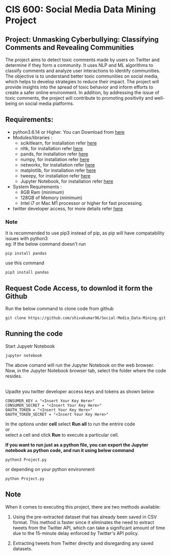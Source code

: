 # **CIS 600: Social Media Data Mining Project**

## Project: Unmasking Cyberbullying: Classifying Comments and Revealing Communities
The project aims to detect toxic comments made by users on Twitter and determine if they form a community. It uses NLP and ML algorithms to classify comments and analyze user interactions to identify communities. The objective is to understand better toxic communities on social media, which helps to develop strategies to reduce their impact. The project will provide insights into the spread of toxic behavior and inform efforts to create a safer online environment. In addition, by addressing the issue of toxic comments, the project will contribute to promoting positivity and well-being on social media platforms.

## Requirements: 
- python3.6.14 or Higher. You can Download from [here](https://www.python.org/downloads/)
- Modules/libraries :
    - scikitlearn, for installation refer [here](https://scikit-learn.org/stable/install.html)
    - nltk, for installation refer [here](https://www.nltk.org/install.html)
    - pands, for installation refer [here](https://pandas.pydata.org/docs/getting_started/install.html)
    - numpy, for installation refer [here](https://numpy.org/install/)
    - networkx, for installation refer [here](https://networkx.org/documentation/stable/install.html)
    - matplotlib, for installation refer [here](https://matplotlib.org/stable/users/installing/index.html)
    - tweepy, for installation refer [here](https://github.com/tweepy/tweepy)
    - Jupyter Notebook, for installation refer [here](https://jupyter.org/install)
- System Requirements :
    - 8GB Ram (minimum)
    - 128GB of Memory (minimum)
    - Intel i7 or Mac M1 processor or higher for fast processing.
- twitter developer access, for more details refer [here](https://developer.twitter.com/en/docs/twitter-api/getting-started/getting-access-to-the-twitter-api)
   
### Note

It is recommended to use pip3 instead of pip, as pip will have compatability issues with python3 <br />
eg: If the below command doesn't run
```
pip install pandas
```
use this command

```
pip3 install pandas
```

## Request Code Access, to downlod it form the Github 
Run the below command to clone code from github
```
git clone https://github.com/shivakumar96/Social-Media_Data-Mining.git
```

## Running the code 
Start Jupyetr Notebook <br />
```
jupyter notebook
```
The above comand will run the Jupyter Notebook on the web browser. <br />
Now, in the Jupyter Notebook browser tab, select the folder where the code resides. <br />
<br />

Upadte you twitter developer access keys and tokens as shown below 
```
CONSUMER_KEY = "<Insert Your Key Here>"
CONSUMER_SECRET = "<Insert Your Key Here>"
OAUTH_TOKEN = "<Insert Your Key Here>"
OAUTH_TOKEN_SECRET = "<Insert Your Key Here>"
```

In the options under **cell** select **Run all** to run the entrire code <br />
or <br />
select a cell and click **Run** to execute a particular cell.

**If you want to run just as a python file, you can export the Jupyter notebook as python code, and run it using below command**
```
python3 Project.py
```
or depending on your python environment
```
python Project.py
```

## Note <br />

When it comes to executing this project, there are two methods available:  <br />

1. Using the pre-extracted dataset that has already been saved in CSV format. This method is faster since it eliminates the need to extract tweets from the Twitter API, which can take a significant amount of time due to the 15-minute delay enforced by Twitter's API policy.  <br />

2. Extracting tweets from Twitter directly and disregarding any saved datasets.  <br />


